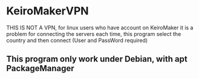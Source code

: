 # KeiroMakerVPN
THIS IS NOT A VPN, for linux users who have account on KeiroMaker it is a problem for connecting the servers each time, this program select the country and then connect (User and PassWord required)

## This program only work under Debian, with apt PackageManager
